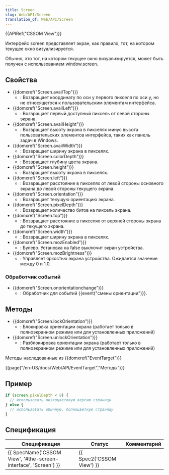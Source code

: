 ```yaml
---
title: Screen
slug: Web/API/Screen
translation_of: Web/API/Screen
---
```

{{APIRef("CSSOM View")}}

Интерфейс screen представляет экран, как правило, тот, на котором текущее окно визуализируется.

Обычно, это тот, на котором текущее окно визуализируется, может быть получен с использованием window\.screen.

## Свойства

- {{domxref("Screen.availTop")}}
  - : Возвращает координату по оси y первого пикселя по оси y, но не относящегося к пользовательским элементам интерфейса.
- {{domxref("Screen.availLeft")}}
  - : Возвращает первый доступный пиксель от левой стороны экрана.
- {{domxref("Screen.availHeight")}}
  - : Возвращает высоту экрана в пикселях минус высота пользовательских элементов интерфейса, таких как панель задач в Windows.
- {{domxref("Screen.availWidth")}}
  - : Возвращает ширину экрана в пикселях.
- {{domxref("Screen.colorDepth")}}
  - : Возвращает глубину цвета экрана.
- {{domxref("Screen.height")}}
  - : Возвращает высоту экрана в пикселях.
- {{domxref("Screen.left")}}
  - : Возвращает расстояние в пикселях от левой стороны основного экрана до левой стороны текущего экрана.
- {{domxref("Screen.orientation")}}
  - : Возвращает текущую ориентацию экрана.
- {{domxref("Screen.pixelDepth")}}
  - : Возвращает количество битов на пиксель экрана.
- {{domxref("Screen.top")}}
  - : Возвращает расстояние в пикселях от верхней стороны экрана до текущего экрана.
- {{domxref("Screen.width")}}
  - : Возвращает ширину экрана в пикселях.
- {{domxref("Screen.mozEnabled")}}
  - : Булево. Установка на false выключит экран устройства.
- {{domxref("Screen.mozBrightness")}}
  - : Управляет яркостью экрана устройства. Ожидается значение между 0 и 1.0.

### Обработчик событий

- {{domxref("Screen.onorientationchange")}}
  - : Обработчик для событий {{event("смены ориентации")}}.

## Методы

- {{domxref("Screen.lockOrientation")}}
  - : Блокировка ориентации экрана (работает только в полноэкранном режиме или для установленных приложений)
- {{domxref("Screen.unlockOrientation")}}
  - : Разблокировка ориентации экрана (работает только в полноэкранном режиме или для установленных приложений)

Методы наследованные из {{domxref("EventTarget")}}

{{page("/en-US/docs/Web/API/EventTarget","Методы")}}

## Пример

```js
if (screen.pixelDepth < 8) {
  // использовать низкоцветовую версию страницы
} else {
  // использовать обычную, полноцветную страницу
}
```

## Спецификация

| Спецификация                                                                         | Статус                           | Комментарий |
| ------------------------------------------------------------------------------------ | -------------------------------- | ----------- |
| {{ SpecName('CSSOM View', '#the-screen-interface', 'Screen') }} | {{ Spec2('CSSOM View') }} |             |

